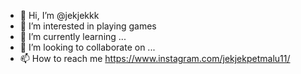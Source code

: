 - 👋 Hi, I’m @jekjekkk
- 👀 I’m interested in playing games
- 🌱 I’m currently learning ...
- 💞️ I’m looking to collaborate on ...
- 📫 How to reach me https://www.instagram.com/jekjekpetmalu11/

<!---
jekjekkk/jekjekkk is a ✨ special ✨ repository because its `README.md` (this file) appears on your GitHub profile.
You can click the Preview link to take a look at your changes.
--->
